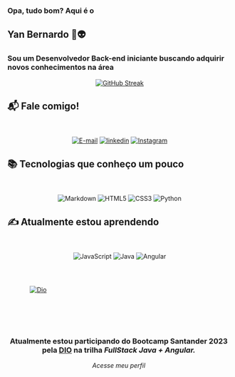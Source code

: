 
### Opa, tudo bom? Aqui é o 
## Yan Bernardo 🖖👽

### Sou um Desenvolvedor Back-end iniciante buscando adquirir novos conhecimentos na área

<div align="center">

[![GitHub Streak](https://streak-stats.demolab.com?user=ybndo&theme=rising-sun&hide_border=true&locale=pt_BR&date_format=j%2Fn%5B%2FY%5D)](https://git.io/streak-stats)

</div>

## 📬 Fale comigo!
</br>

<div style="text-align: center;">

[![E-mail](https://img.shields.io/badge/-Email-e9a?style=for-the-badge&logo=microsoft-outlook&logoColor=E94D5F)](mailto:ybndo.profi@hotmail.com)
[![linkedin](https://img.shields.io/badge/linkedin-0A66C2?style=for-the-badge&logo=linkedin&logoColor=white)](www.linkedin.com/in/ybndo-dev)
[![Instagram](https://img.shields.io/badge/instagram-1DA1F2?style=for-the-badge&logo=instagram&logoColor=white)](https://www.instagram.com/ybndo/)

</div>




## 📚 Tecnologias que conheço um pouco
</br>

<div align=center>

![Markdown](https://img.shields.io/badge/Markdown-000?style=for-the-badge&logo=markdown)
![HTML5](https://img.shields.io/badge/HTML5-000?style=for-the-badge&logo=html5)
![CSS3](https://img.shields.io/badge/CSS3-000?style=for-the-badge&logo=css3&logoColor=264CE4)
![Python](https://img.shields.io/badge/python-black?style=for-the-badge&logo=python)

</div>

## ✍ Atualmente estou aprendendo
</br>

<div align=center>

![JavaScript](https://img.shields.io/badge/JavaScript-000?style=for-the-badge&logo=javascript)
![Java](https://img.shields.io/badge/java-000?style=for-the-badge&logo=openjdk&logoColor=%23ED8B00)
![Angular](https://img.shields.io/badge/angular-000?style=for-the-badge&logo=angular&logoColor=C3002F)

<div style="float: left; margin: 30px 50px;">
    
[![Dio](https://hermes.digitalinnovation.one/assets/diome/logo-full.svg)](https://www.dio.me/users/ybndo_profi)

</div>

<div style="float: left; margin-top: 30px; width: 500px">

<h3>Atualmente estou participando do Bootcamp Santander 2023 pela <a href="https://www.dio.me" target="_blank">DIO</a> na trilha <i>FullStack Java + Angular.</h3>

<a>Acesse meu perfil</a>

</div>

<div style="clear: both;"></div>

</div>
